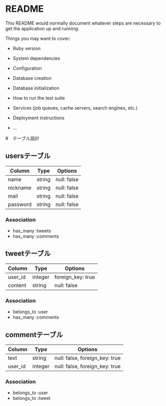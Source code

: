 # README

This README would normally document whatever steps are necessary to get the
application up and running.

Things you may want to cover:

* Ruby version

* System dependencies

* Configuration

* Database creation

* Database initialization

* How to run the test suite

* Services (job queues, cache servers, search engines, etc.)

* Deployment instructions

* ...

#　テーブル設計

## usersテーブル

| Column           | Type    | Options     |
| ---------------- | ------- | ----------- |
| name             | string  | null: false |
| nickname         | string  | null: false |
| mail             | string  | null: false |
| password         | string  | null: false |

### Association

- has_many :tweets
- has_many :comments

## tweetテーブル

| Column           | Type       | Options           |
| ---------------- | ---------- | ----------------- |
| user_id          | integer    | foreign_key: true |
| content          | string     | null: false       |

### Association

- belongs_to :user
- has_many :comments

## commentテーブル

| Column           | Type    | Options                        |
| ---------------- | ------- | ------------------------------ |
| text             | string  | null: false, foreign_key: true |
| user_id          | integer | null: false, foreign_key: true |

### Association

- belongs_to :user
- belongs_to :tweet